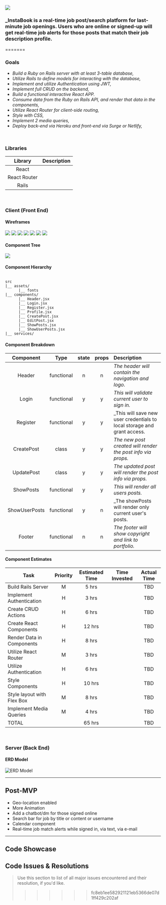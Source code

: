 <img src="https://i.imgur.com/HxMMOy3.png" />



### _InstaBook is a real-time job post/search platform for last-minute job openings.  Users who are online or signed-up will get real-time job alerts for those posts that match their job description profile.  


=======
### Goals

- _Build a Ruby on Rails server with at least 3-table database,_
- _Utilize Rails to define models for interacting with the database,_
- _Implement and utilize Authentication using JWT,_
- _Implement full CRUD on the backend,_
- _Build a functional interactive React APP._
- _Consume data from the Ruby on Rails API, and render that data in the components,_
- _Utilize React Router for client-side routing,_
- _Style with CSS,_
- _Implement 2 media queries,_
- _Deploy back-end via Heroku and front-end via Surge or Netlify,_

<br>

### Libraries

|     Library      | Description                                |
| :--------------: | :----------------------------------------- |
|      React       |                                            |
|   React Router   |                                            |
|      Rails       |                                            |


<br>

### Client (Front End)

#### Wireframes

<img src="https://i.imgur.com/jAywBrl.jpg" />

<img src=https://i.imgur.com/VvaIz9L.png />

<img src="https://i.imgur.com/AFGHQaC.jpg" />

<img src="https://i.imgur.com/rFLihDw.png" />

<img src="https://i.imgur.com/BgAjxsL.png" />

<img src="https://i.imgur.com/L9sRHtI.png" />

<img src="https://i.imgur.com/gplokjc.png" />

#### Component Tree

<img src="https://i.imgur.com/OVEpjg3.png" />

#### Component Hierarchy

``` structure

src
|__ assets/
      |__ fonts
|__ components/
      |__ Header.jsx
      |__ Login.jsx
      |__ Register.jsx
      |__ Profile.jsx
      |__ CreatePost.jsx
      |__ EditPost.jsx
      |__ ShowPosts.jsx
      |__ ShowUserPosts.jsx
|__ services/

```

#### Component Breakdown


|  Component   |    Type    | state | props | Description                                                      |
| :----------: | :--------: | :---: | :---: | :--------------------------------------------------------------- |
|    Header    | functional |   n   |   n   | _The header will contain the navigation and logo._               |
|  Login           | functional |   y   |   y   | _This will validate current user to sign in._                                                                |
|  Register        | functional |   y   |   y   | _This will save new user credentials to local storage and grant access.                              |
|  CreatePost      |    class   |   y   |   y   | _The new post created will render the post info via props._      |
|  UpdatePost      |    class   |   y   |   y   | _The updated post will render the post info via props._         |
|  ShowPosts       | functional |   y   |   y   | _This will render all users posts._                         |
|  ShowUserPosts   |  functional |   y   |   n   | _The showPosts will render only current user's posts.              |
|    Footer        | functional |   n   |   n   | _The footer will show copyright and link to portfolio._ |

#### Component Estimates

| Task                      | Priority | Estimated Time | Time Invested | Actual Time |
| ----------------------    | :------: | :------------: | :-----------: | :---------: |
| Build Rails Server        |    M     |     5 hrs      |               |     TBD     |
| Implement Authentication  |    H     |     3 hrs      |               |     TBD     |
| Create CRUD Actions       |    H     |     6 hrs      |               |     TBD     |
| Create React Components   |    H     |     12 hrs     |               |     TBD     |
| Render Data in Components |    H     |     8 hrs      |               |     TBD     |
| Utilize React Router      |    M     |     3 hrs      |               |     TBD     |
| Utilize Authentication    |    H     |     6 hrs      |               |     TBD     |
| Style Components          |    H     |     10 hrs      |               |     TBD     |
| Style layout with Flex Box|    M     |     8 hrs      |               |     TBD     |
| Implement Media Queries   |    M     |     4 hrs      |               |     TBD     |
| TOTAL                     |          |     65 hrs     |               |     TBD     |


<br>

### Server (Back End)

#### ERD Model

<img src="https://i.imgur.com/P3kl73r.png" alt= "ERD Model"/>

<br>

***

## Post-MVP

- Geo-location enabled
- More Animation
- Add a chatbot/dm for those signed online
- Search bar for job by title or content or username
- Calendar component
- Real-time job match alerts while signed in, via text, via e-mail

***

## Code Showcase



## Code Issues & Resolutions

> Use this section to list of all major issues encountered and their resolution, if you'd like.
>>>>>>> fc8eb1ee582921121eb5366de07d1ff429c202af
